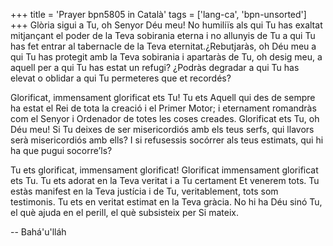 +++
title = 'Prayer bpn5805 in Català'
tags = ['lang-ca', 'bpn-unsorted']
+++
Glòria sigui a Tu, oh Senyor Déu meu! No humiliïs  als qui Tu has exaltat mitjançant el poder de la Teva sobirania eterna i no allunyis de Tu a qui Tu has fet entrar al tabernacle de la Teva eternitat.¿Rebutjaràs, oh Déu meu a qui Tu has protegit amb la Teva sobirania i apartaràs de Tu, oh desig meu, a aquell per a qui Tu has estat un refugi? ¿Podràs degradar a qui Tu has elevat o oblidar a qui Tu permeteres que et recordés?

Glorificat, immensament glorificat ets Tu! Tu ets Aquell qui des de sempre ha estat el Rei de tota la creació i el Primer Motor; i eternament romandràs com el Senyor i Ordenador de totes les coses creades. Glorificat ets Tu, oh Déu meu! Si Tu deixes de ser misericordiós amb els teus serfs, qui llavors serà misericordiós amb ells? I si refusessis socórrer als teus estimats, qui hi ha que pugui socorre’ls?

Tu ets glorificat, immensament glorificat! Glorificat immensament glorificat ets Tu. Tu ets adorat en la Teva veritat i a Tu certament Et venerem tots. Tu estàs manifest en la Teva justícia i de Tu, veritablement, tots som testimonis. Tu ets en veritat estimat en la Teva gràcia. No hi ha Déu sinó Tu, el què ajuda en el perill, el què subsisteix per Si mateix.

-- Bahá'u'lláh
